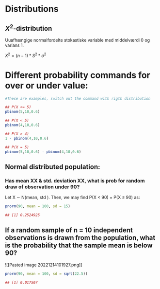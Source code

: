 # Distributions

 ## $X^2$-distribution  
Uuafhængige normalfordelte stokastiske variable med middelværdi 0 og varians 1.

$X^2 = (n − 1)*S^2*σ^2$



# Different probability commands for over or under value:

```R
#These are examples, switch out the command with rigth distribution

## P(X <= 5)
pbinom(5,10,0.6)

## P(X < 5)
pbinom(4,10,0.6)

## P(X > 4)
1 - pbinom(4,10,0.6)

## P(X = 5)
pbinom(5,10,0.6) - pbinom(4,10,0.6)

```

## Normal distributed population:

### Has mean XX & std. deviation XX, what is prob for random draw of observation under 90?

Let X ∼ N(mean, std ). Then, we may find P(X < 90) = P(X ≤ 90) as:

```R
pnorm(90, mean = 100, sd = 15)

## [1] 0.2524925
```


## If a random sample of n = 10 independent observations is drawn from the population, what is the probability that the sample mean is below 90?

![[Pasted image 20221214101927.png]]

```R
pnorm(90, mean = 100, sd = sqrt(22.5)) 

## [1] 0.017507
```



